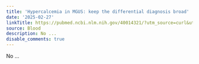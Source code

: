 ```yaml
---
title: 'Hypercalcemia in MGUS: keep the differential diagnosis broad'
date: '2025-02-27'
linkTitle: https://pubmed.ncbi.nlm.nih.gov/40014321/?utm_source=curl&utm_medium=rss&utm_campaign=journals&utm_content=7603509&fc=None&ff=20250228170956&v=2.18.0.post9+e462414
source: Blood
description: No ...
disable_comments: true
---
```

No ...
